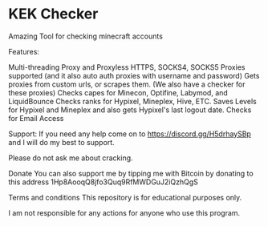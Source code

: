 # KEK Checker
Amazing Tool for checking minecraft accounts

Features:

Multi-threading
Proxy and Proxyless
HTTPS, SOCKS4, SOCKS5 Proxies supported (and it also auto auth proxies with username and password)
Gets proxies from custom urls, or scrapes them. (We also  have a checker for these proxies)
Checks capes for Minecon, Optifine, Labymod, and LiquidBounce
Checks ranks for Hypixel, Mineplex, Hive, ETC.
Saves Levels for Hypixel and Mineplex and also gets Hypixel's last logout date.
Checks for Email Access

Support:
If you need any help come on to https://discord.gg/H5drhaySBp and I will do my best to support.

Please do not ask me about cracking.

Donate
You can also support me by tipping me with Bitcoin by donating to this address 1Hp8AooqQ8jfo3Quq9RfMWDGuJ2iQzhQgS

Terms and conditions
This repository is for educational purposes only.

I am not responsible for any actions for anyone who use this program.
